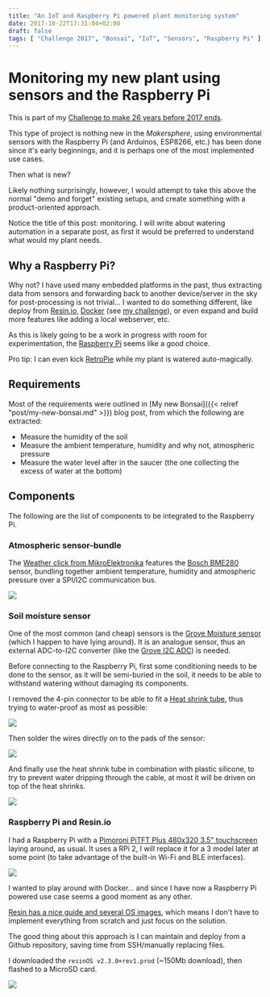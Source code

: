```yaml
---
title: "An IoT and Raspberry Pi powered plant monitoring system"
date: 2017-10-22T17:31:04+02:00
draft: false
tags: [ "Challenge 2017", "Bonsai", "IoT", "Sensors", "Raspberry Pi" ]
---
```


# Monitoring my new plant using sensors and the Raspberry Pi

This is part of my [Challenge to make 26 years before 2017 ends](https://github.com/alignan/things-to-do/blob/master/README.md).

This type of project is nothing new in the _Makersphere_, using environmental sensors with the Raspberry Pi (and Arduinos, ESP8266, etc.) has been done since it's early beginnings, and it is perhaps one of the most implemented use cases.

Then what is new?

Likely nothing surprisingly, however, I would attempt to take this above the normal "demo and forget" existing setups, and create something with a product-oriented approach.

Notice the title of this post: monitoring.  I will write about watering automation in a separate post, as first it would be preferred to understand what would my plant needs.

## Why a Raspberry Pi?

Why not? I have used many embedded platforms in the past, thus extracting data from sensors and forwarding back to another device/server in the sky for post-processing is not trivial... I wanted to do something different, like deploy from [Resin.io](https://resin.io), [Docker](https://www.docker.com) (see [my challenge](https://github.com/alignan/things-to-do/blob/master/README.md)), or even expand and build more features like adding a local webserver, etc.

As this is likely going to be a work in progress with room for experimentation, the [Raspberry Pi](https://www.raspberrypi.org) seems like a good choice.

Pro tip: I can even kick [RetroPie](https://retropie.org.uk) while my plant is watered auto-magically.

## Requirements

Most of the requirements were outlined in [My new Bonsai]({{< relref "post/my-new-bonsai.md" >}}) blog post, from which the following are extracted:

* Measure the humidity of the soil
* Measure the ambient temperature, humidity and why not, atmospheric pressure
* Measure the water level after in the saucer (the one collecting the excess of water at the bottom)

## Components

The following are the list of components to be integrated to the Raspberry Pi.

### Atmospheric sensor-bundle

The [Weather click from MikroElektronika](https://shop.mikroe.com/weather-click) features the [Bosch BME280](https://download.mikroe.com/documents/datasheets/BST-BME280_DS001-11.pdf) sensor, bundling together ambient temperature, humidity and atmospheric pressure over a SPI/I2C communication bus.

[![](/img/monitoring-plant-sensors/00.jpg)](/monitoring-plant-sensors/00.jpg)

### Soil moisture sensor

One of the most common (and cheap) sensors is the [Grove Moisture sensor](http://wiki.seeed.cc/Grove-Moisture_Sensor/) (which I happen to have lying around).  It is an analogue sensor, thus an external ADC-to-I2C converter (like the [Grove I2C ADC](http://wiki.seeed.cc/Grove-I2C_ADC/)) is needed.

Before connecting to the Raspberry Pi, first some conditioning needs to be done to the sensor, as it will be semi-buried in the soil, it needs to be able to withstand watering without damaging its components.

I removed the 4-pin connector to be able to fit a [Heat shrink tube](https://en.wikipedia.org/wiki/Heat-shrink_tubing), thus trying to water-proof as most as possible:

[![](/img/monitoring-plant-sensors/01.jpg)](/monitoring-plant-sensors/01.jpg)

Then solder the wires directly on to the pads of the sensor:

[![](/img/monitoring-plant-sensors/02.jpg)](/monitoring-plant-sensors/02.jpg)

And finally use the heat shrink tube in combination with plastic silicone, to try to prevent water dripping through the cable, at most it will be driven on top of the heat shrinks.

[![](/img/monitoring-plant-sensors/03.jpg)](/monitoring-plant-sensors/03.jpg)

### Raspberry Pi and Resin.io

I had a Raspberry Pi with a [Pimoroni PiTFT Plus 480x320 3.5" touchscreen](https://shop.pimoroni.com/collections/hats/products/pitft-plus-480x320-3-5-tft-touchscreen-for-raspberry-pi-pi-2-and-model-a-b) laying around, as usual.  It uses a RPi 2, I will replace it for a 3 model later at some point (to take advantage of the built-in Wi-Fi and BLE interfaces).

[![](/img/monitoring-plant-sensors/04.jpg)](/monitoring-plant-sensors/04.jpg)

I wanted to play around with Docker... and since I have now a Raspberry Pi powered use case seems a good moment as any other.

[Resin has a nice guide and several OS images](https://docs.resin.io/raspberrypi3/nodejs/getting-started/), which means I don't have to implement everything from scratch and just focus on the solution.

The good thing about this approach is I can maintain and deploy from a Github repository, saving time from SSH/manually replacing files.

I downloaded the `resinOS v2.3.0+rev1.prod` (~150Mb download), then flashed to a MicroSD card.

[![](/img/monitoring-plant-sensors/05.png)](/monitoring-plant-sensors/05.png)
